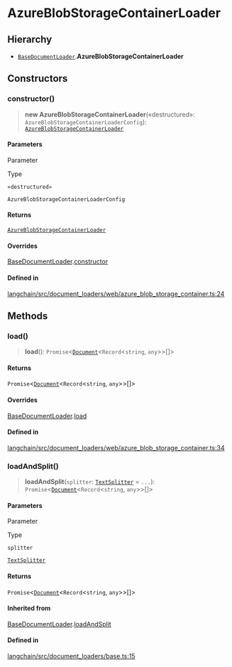 AzureBlobStorageContainerLoader
===============================

Hierarchy[](#hierarchy "Direct link to Hierarchy")
---------------------------------------------------

*   [`BaseDocumentLoader`](/docs/api/document_loaders_base/classes/BaseDocumentLoader).**AzureBlobStorageContainerLoader**

Constructors[](#constructors "Direct link to Constructors")
------------------------------------------------------------

### constructor()[](#constructor "Direct link to constructor()")

> **new AzureBlobStorageContainerLoader**(«destructured»: `AzureBlobStorageContainerLoaderConfig`): [`AzureBlobStorageContainerLoader`](/docs/api/document_loaders_web_azure_blob_storage_container/classes/AzureBlobStorageContainerLoader)

#### Parameters[](#parameters "Direct link to Parameters")

Parameter

Type

`«destructured»`

`AzureBlobStorageContainerLoaderConfig`

#### Returns[](#returns "Direct link to Returns")

[`AzureBlobStorageContainerLoader`](/docs/api/document_loaders_web_azure_blob_storage_container/classes/AzureBlobStorageContainerLoader)

#### Overrides[](#overrides "Direct link to Overrides")

[BaseDocumentLoader](/docs/api/document_loaders_base/classes/BaseDocumentLoader).[constructor](/docs/api/document_loaders_base/classes/BaseDocumentLoader#constructor)

#### Defined in[](#defined-in "Direct link to Defined in")

[langchain/src/document\_loaders/web/azure\_blob\_storage\_container.ts:24](https://github.com/hwchase17/langchainjs/blob/1c1274d/langchain/src/document_loaders/web/azure_blob_storage_container.ts#L24)

Methods[](#methods "Direct link to Methods")
---------------------------------------------

### load()[](#load "Direct link to load()")

> **load**(): `Promise`<[`Document`](/docs/api/document/classes/Document)<`Record`<`string`, `any`\>\>\[\]\>

#### Returns[](#returns-1 "Direct link to Returns")

`Promise`<[`Document`](/docs/api/document/classes/Document)<`Record`<`string`, `any`\>\>\[\]\>

#### Overrides[](#overrides-1 "Direct link to Overrides")

[BaseDocumentLoader](/docs/api/document_loaders_base/classes/BaseDocumentLoader).[load](/docs/api/document_loaders_base/classes/BaseDocumentLoader#load)

#### Defined in[](#defined-in-1 "Direct link to Defined in")

[langchain/src/document\_loaders/web/azure\_blob\_storage\_container.ts:34](https://github.com/hwchase17/langchainjs/blob/1c1274d/langchain/src/document_loaders/web/azure_blob_storage_container.ts#L34)

### loadAndSplit()[](#loadandsplit "Direct link to loadAndSplit()")

> **loadAndSplit**(`splitter`: [`TextSplitter`](/docs/api/text_splitter/classes/TextSplitter) = `...`): `Promise`<[`Document`](/docs/api/document/classes/Document)<`Record`<`string`, `any`\>\>\[\]\>

#### Parameters[](#parameters-1 "Direct link to Parameters")

Parameter

Type

`splitter`

[`TextSplitter`](/docs/api/text_splitter/classes/TextSplitter)

#### Returns[](#returns-2 "Direct link to Returns")

`Promise`<[`Document`](/docs/api/document/classes/Document)<`Record`<`string`, `any`\>\>\[\]\>

#### Inherited from[](#inherited-from "Direct link to Inherited from")

[BaseDocumentLoader](/docs/api/document_loaders_base/classes/BaseDocumentLoader).[loadAndSplit](/docs/api/document_loaders_base/classes/BaseDocumentLoader#loadandsplit)

#### Defined in[](#defined-in-2 "Direct link to Defined in")

[langchain/src/document\_loaders/base.ts:15](https://github.com/hwchase17/langchainjs/blob/1c1274d/langchain/src/document_loaders/base.ts#L15)